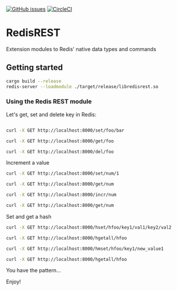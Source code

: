 [![GitHub issues](https://img.shields.io/github/release/RedisLabsModules/RedisREST.svg)](https://github.com/RedisLabsModules/RedisREST/releases/latest)
[![CircleCI](https://circleci.com/gh/RedisLabsModules/RedisREST/tree/master.svg?style=svg)](https://circleci.com/gh/RedisLabsModules/RedisREST/tree/master)

# RedisREST
Extension modules to Redis' native data types and commands


## Getting started

```bash
cargo build --release
redis-server --loadmodule ./target/release/libredisrest.so
```

### Using the Redis REST module

Let's get, set and delete key in Redis:

```bash

curl -X GET http://localhost:8000/set/foo/bar

curl -X GET http://localhost:8000/get/foo

curl -X GET http://localhost:8000/del/foo
```

Increment a value

``` bash
curl -X GET http://localhost:8000/set/num/1

curl -X GET http://localhost:8000/get/num

curl -X GET http://localhost:8000/incr/num

curl -X GET http://localhost:8000/get/num
```

Set and get a hash

``` bash
curl -X GET http://localhost:8000/hset/hfoo/key1/val1/key2/val2

curl -X GET http://localhost:8000/hgetall/hfoo

curl -X GET http://localhost:8000/hmset/hfoo/key1/new_value1

curl -X GET http://localhost:8000/hgetall/hfoo
```

You have the pattern...

Enjoy!

